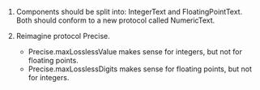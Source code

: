 
1. Components should be split into: IntegerText and FloatingPointText. Both should conform to a new protocol called NumericText.

2. Reimagine protocol Precise.
    - Precise.maxLosslessValue makes sense for integers, but not for floating points. 
    - Precise.maxLosslessDigits makes sense for floating points, but not for integers.
